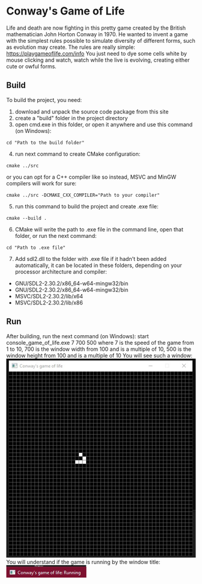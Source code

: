 # Conway's Game of Life
Life and death are now fighting in this pretty game created by the British mathematician John Horton Conway in 1970. He wanted to invent a game with the simplest rules possible to simulate diversity of different forms, such as evolution may create. The rules are really simple: https://playgameoflife.com/info You just need to dye some cells white by mouse clicking and watch, watch while the live is evolving, creating either cute or owful forms.  
  
## Build
To build the project, you need:
1.	download and unpack the source code package from this site
2.	create a "build" folder in the project directory
3.	open cmd.exe in this folder, or open it anywhere and use this command (on Windows):
```
cd "Path to the build folder" 
```
4.	run next command to create CMake configuration:
```
cmake ../src 
```  
or you can opt for a C++ compiler like so instead, MSVC and MinGW compilers will work for sure:  
```  
cmake ../src -DCMAKE_CXX_COMPILER="Path to your compiler"
``` 
5.	run this command to build the project and create .exe file:
```
cmake --build .
``` 
6.	CMake will write the path to .exe file in the command line, open that folder, or run the next command:
```
cd "Path to .exe file" 
```
7.	Add sdl2.dll to the folder with .exe file if it hadn't been added automatically, it can be located in these folders, depending on your processor architecture and compiler:  
- GNU/SDL2-2.30.2/x86_64-w64-mingw32/bin  
- GNU/SDL2-2.30.2/x86_64-w64-mingw32/bin  
- MSVC/SDL2-2.30.2/lib/x64  
- MSVC/SDL2-2.30.2/lib/x86  
  
## Run
After building, run the next command (on Windows):
start console_game_of_life.exe 7 700 500 
where 7 is the speed of the game from 1 to 10,
700 is the window width from 100 and is a multiple of 10,
500 is the window height from 100 and is a multiple of 10 You will see such a window:
![window](description_media/window.jpg)  
You will understand if the game is running by the window title:  
![running](description_media/running.jpg)   